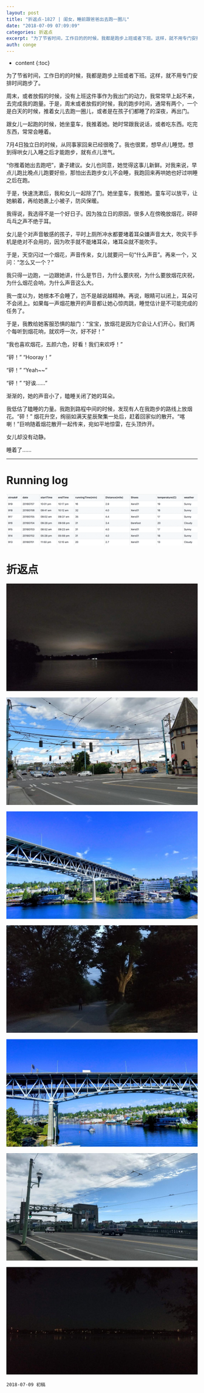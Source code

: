 ```yaml
---
layout: post
title: "折返点-1827 | 闺女，睡前跟爸爸出去跑一圈儿"
date: "2018-07-09 07:09:09"
categories: 折返点
excerpt: "为了节省时间，工作日的的时候，我都是跑步上班或者下班。这样，就不用专门安排时间跑步了。\n\n周末，或者放假的时候，没有上班这件事作为我出门的动力，我常常早上起不来，去完成我的跑量。于是，周末或者放假的时候，我的跑步时间，通常有两个，一个是白天的时候，推着女儿去跑一圈儿，或者是在孩子们都睡了的深夜，再出门..."
auth: conge
---
```

* content
{:toc}

为了节省时间，工作日的的时候，我都是跑步上班或者下班。这样，就不用专门安排时间跑步了。

周末，或者放假的时候，没有上班这件事作为我出门的动力，我常常早上起不来，去完成我的跑量。于是，周末或者放假的时候，我的跑步时间，通常有两个，一个是白天的时候，推着女儿去跑一圈儿，或者是在孩子们都睡了的深夜，再出门。

跟女儿一起跑的时候，她坐童车，我推着她。她时常跟我说话，或者吃东西。吃完东西，常常会睡着。

7月4日独立日的时候，从同事家回来已经很晚了。我也很累，想早点儿睡觉。想到得哄女儿入睡之后才能跑步，就有点儿泄气。

“你推着她出去跑吧”，妻子建议。女儿也同意，她觉得这事儿新鲜。对我来说，早点儿跑比晚点儿跑要好些，那怕出去跑步女儿不会睡，我跑回来再哄她也好过哄睡之后在跑。

于是，快速洗漱后，我和女儿一起除了门。她坐童车，我推她。童车可以放平，让她躺着，再给她裹上小被子，防风保暖。

我得说，我选得不是一个好日子。因为独立日的原因，很多人在傍晚放烟花，砰砰乓乓之声不绝于耳。

女儿是个对声音敏感的孩子，平时上厕所冲水都要堵着耳朵嫌声音太大，吹风干手机是绝对不会用的，因为吹手就不能堵耳朵，堵耳朵就不能吹手。

于是，天空闪过一个烟花，声音传来，女儿就要问一句“什么声音”。再来一个，又问：“怎么又一个？”

我只得一边跑，一边跟她讲，什么是节日，为什么要庆祝，为什么要放烟花庆祝，为什么烟花会响，为什么声音这么大。

我一度以为，她根本不会睡了，岂不是越说越精神。再说，眼睛可以闭上，耳朵可不会闭上。如果每一声烟花散开的声音都让她心惊肉跳，睡觉估计是不可能完成的任务了。

于是，我教给她客服恐惧的敲门：“宝宝，放烟花是因为它会让人们开心，我们两个每听到烟花响，就欢呼一次，好不好！”

“我也喜欢烟花，五颜六色，好看！我们来欢呼！”

“砰！” “Hooray！”

“砰！” “Yeah~~”

“砰！” “好诶……”

渐渐的，她的声音小了，瞌睡关闭了她的耳朵。

我低估了瞌睡的力量。我跑到路程中间的时候，发现有人在我跑步的路线上放烟花。“砰！” 烟花升空，绚丽如满天星辰聚集一处后，赶着回家似的散开。“喀喇！”巨响随着烟花散开一起传来，宛如平地惊雷，在头顶炸开。

女儿却没有动静。

睡着了……

------

# Running log
![Running log week 27, 2018](/assets/images/折返点/118382-29040eadb53edb07.png)

# 折返点
![20180701.jpg](/assets/images/折返点/118382-c3632e7d5520998a.jpg)

![20180702.jpg](/assets/images/折返点/118382-867413564a6d28d7.jpg)

![20180703.jpg](/assets/images/折返点/118382-503a31677ccb0e0f.jpg)

![20180704.jpg](/assets/images/折返点/118382-42b981b1110f2307.jpg)

![20180705.jpg](/assets/images/折返点/118382-2ee46c90927b55cb.jpg)

![20180706.jpg](/assets/images/折返点/118382-b000debf0e7a6148.jpg)

![20180707.jpg](/assets/images/折返点/118382-52fe11318c01aaf1.jpg)

```
2018-07-09 初稿
```
